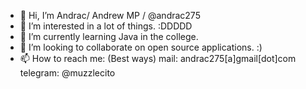 - 👋 Hi, I’m Andrac/ Andrew MP / @andrac275
- 👀 I’m interested in a lot of things. :DDDDD
- 🌱 I’m currently learning Java in the college.
- 💞️ I’m looking to collaborate on open source applications. :)
- 📫 How to reach me: (Best ways)
        mail: andrac275[a]gmail[dot]com
        telegram: @muzzlecito

<!---
andrac275/andrac275 is a ✨ special ✨ repository because its `README.md` (this file) appears on your GitHub profile.
You can click the Preview link to take a look at your changes.
--->
